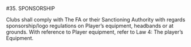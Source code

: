 #35. SPONSORSHIP 

Clubs shall comply with The FA or their Sanctioning Authority with regards sponsorship/logo regulations on Player’s equipment, headbands or at grounds. With reference to Player equipment, refer to Law 4: The player’s Equipment.
